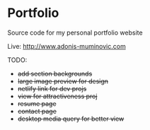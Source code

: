 # Portfolio
 Source code for my personal portfolio website
 
 Live:
 http://www.adonis-muminovic.com

TODO:
- ~~add section backgrounds~~
- ~~large image preview for design~~
- ~~netlify link for dev projs~~
- ~~view for attractiveness proj~~
- ~~resume page~~
- ~~contact page~~
- ~~desktop media query for better view~~


